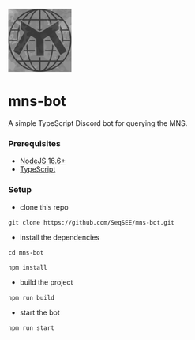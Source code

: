 ![mns-bot](defaultIcon.png)

# mns-bot

A simple TypeScript Discord bot for querying the MNS.

### Prerequisites

- [NodeJS 16.6+](https://nodejs.org/en/download/)
- [TypeScript](https://www.typescriptlang.org/#installation)

### Setup

- clone this repo

```
git clone https://github.com/SeqSEE/mns-bot.git
```

- install the dependencies

```
cd mns-bot
```

```
npm install
```

- build the project

```
npm run build
```

- start the bot

```
npm run start
```
